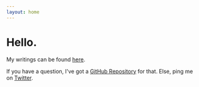 ```yaml
---
layout: home
---
```

# Hello.

My writings can be found [here](http://mattschaar.com/posts).

If you have a question, I've got a [GitHub Repository](https://github.com/schaar/ama/) for that. Else, ping me on [Twitter](https://twitter.com/mattschaar).
